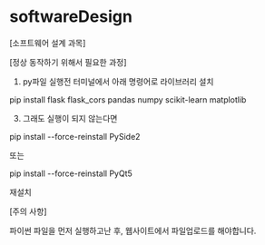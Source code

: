 # softwareDesign
[소프트웨어 설계 과목]

[정상 동작하기 위해서 필요한 과정]

1. py파일 실행전 터미널에서 아래 명령어로 라이브러리 설치
   
pip install flask flask_cors pandas numpy scikit-learn matplotlib

3. 그래도 실행이 되지 않는다면
 
pip install --force-reinstall PySide2

또는

pip install --force-reinstall PyQt5

재설치


[주의 사항]

파이썬 파일을 먼저 실행하고난 후, 웹사이트에서 파일업로드를 해야합니다.
